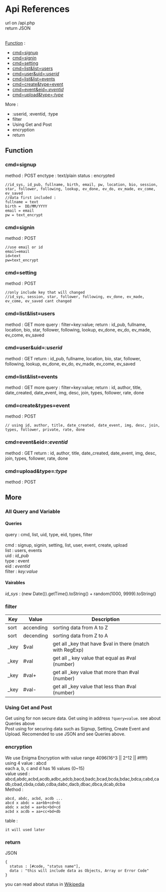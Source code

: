 # Api References <br />
url on /api.php<br />
return JSON<br /><br />

[Function](#function) :
  - [cmd=signup](#cmdsignup)
  - [cmd=signin](#cmdsignin)
  - [cmd=setting](#cmdsetting)
  - [cmd=list&list=users](#cmdlistlistusers)
  - [cmd=user&uid=_:userid_]()
  - [cmd=list&list=events]()
  - [cmd=create&type=event]()
  - [cmd=event&eid=_:eventid_]()
  - [cmd=upload&type=_:type_]()
  
  
More :
  - \:userid, \:eventid, \:type
  - filter
  - Using Get and Post
  - encryption
  - return
  
## Function

### cmd=signup
method : POST
enctype : text/plain
status : encrypted
```
//id_sys, id_pub, fullname, birth, email, pw, location, bio, session, star, follower, following, lookup, ev_done, ev_do, ev_made, ev_come, ev_saved
//data first included :
fullname = text
birth =  DD/MM/YYYY
email = email
pw = text_encrypt
```

### cmd=signin
method : POST
```
//use email or id
email=email
id=text
pw=text_encrypt
```

### cmd=setting
method : POST
```
//only include key that will changed
//id_sys, session, star, follower, following, ev_done, ev_made, ev_come, ev_saved cant changed
```

### cmd=list&list=users
method : GET
more query : filter=key:value;
return : id_pub, fullname, location, bio, star, follower, following, lookup, ev_done, ev_do, ev_made, ev_come, ev_saved

### cmd=user&uid=_:userid_
method : GET
return : id_pub, fullname, location, bio, star, follower, following, lookup, ev_done, ev_do, ev_made, ev_come, ev_saved

### cmd=list&list=events
method : GET
more query : filter=key:value;
return : id, author, title, date_created, date_event, img, desc, join, types, follower, rate, done

### cmd=create&types=event
method : POST
```
// using id, author, title, date_created, date_event, img, desc, join, types, follower, private, rate, done
```
### cmd=event&eid=_:eventid_
method : GET
return : id, author, title, date_created, date_event, img, desc, join, types, follower, rate, done

### cmd=upload&type=_:type_
method : POST

## More
### All Query and Variable
#### Queries
query : cmd, list, uid, type, eid, types, filter <br /><br />
cmd : signup, signin, setting, list, user, event, create, upload <br />
list : users, events <br />
uid : _id_pub_ <br />
type : event <br />
eid : _eventid_ <br />
filter : _key:value_ <br />
#### Vairables
_id_sys_ : (new Date()).getTime().toString() + random(1000, 9999).toString() <br />

### filter
| Key | Value | Description |
|-|-|-|
| sort | accending | sorting data from A to Z |
| sort | decending | sorting data from Z to A
| \_key | $val | get all \_key that have $val in there (match with RegExp) |
| \_key | #val | get all \_ key value that equal as #val (number) |
| \_key | #val+ | get all \_key value that more than #val (number) |
| \_key | #val- | get all \_key value that less than #val (number) |

### Using Get and Post
Get using for non secure data. Get using in address ` ?query=value `. see about Queries above <br />
Post using for securing data such as Signup, Setting, Create Event and Upload. Recomended to use JSON and see Queries above.

### encryption
We use Enigma Encryption with value range 4096(16^3 || 2^12 || #ffff) <br />
using 4 value : abcd <br />
each a, b, c and d has 16 values (0~15) <br />
value used : abcd,abdc,acbd,acdb,adbc,adcb,bacd,badc,bcad,bcda,bdac,bdca,cabd,cadb,cbad,cbda,cdab,cdba,dabc,dacb,dbac,dbca,dcab,dcba <br />
Method : 
```
abcd, abdc, acbd, acdb ...
abcd x abdc = aa+bb+cd+dc
abdc x acbd = aa+bc+bd+cd
acbd x acdb = aa+cc+bd+db
```
table : 
```
it will used later
```

### return
JSON <br />
```
{
  status : [#code, "status name"],
  data : "this will include data as Objects, Array or Error Code"
}
```
you can read about status in [Wikipedia](https://en.wikipedia.org/wiki/List_of_HTTP_status_codes)

